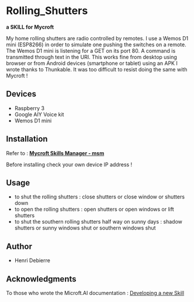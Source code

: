 # Rolling_Shutters
**a SKILL for Mycroft**

My home rolling shutters are radio controlled by remotes. 
I use a Wemos D1 mini (ESP8266) in order to simulate one pushing the switches on a remote. 
The Wemos D1 mini is listening for a GET on its port 80. A command is transmitted through text in the URI.
This works fine from desktop using browser or from Android devices (smartphone or tablet) using an APK I wrote thanks to Thunkable.
It was too difficult to resist doing the same with Mycroft !


## Devices
* Raspberry 3 
* Google AIY Voice kit 
* Wemos D1 mini


## Installation
Refer to : **[Mycroft Skills Manager - msm](https://mycroft.ai/documentation/msm/)**

Before installing check your own device IP address !


## Usage
* to shut the rolling shutters : close shutters or close window or shutters down
* to open the rolling shutters : open shutters or open windows or lift shutters
* to shut the southern rolling shutters half way on sunny days : shadow shutters or sunny windows shut or southern windows shut


## Author
* Henri Debierre


## Acknowledgments
To those who wrote the Microft.AI documentation : [Developing a new Skill](https://mycroft.ai/documentation/skills/introduction-developing-skills/#structure-of-the-skill-repo)
